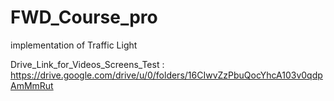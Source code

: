# FWD_Course_pro
implementation of Traffic Light

Drive_Link_for_Videos_Screens_Test
	:	https://drive.google.com/drive/u/0/folders/16CIwvZzPbuQocYhcA103v0qdpAmMmRut
	
